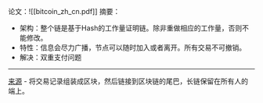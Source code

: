 论文：![[bitcoin_zh_cn.pdf]]
摘要：
* 架构：整个链是基于Hash的工作量证明链。除非重做相应的工作量，否则不能修改。
* 特性：信息会尽力广播，节点可以随时加入或者离开。所有交易不可撤销。
* 解决：双重支付问题




---
[来源](https://www.woshipm.com/it/5442018.html) - 将交易记录组装成区块，然后链接到区块链的尾巴，长链保留在所有人的端上。
